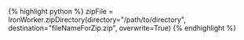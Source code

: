 {% highlight python %}
zipFile = IronWorker.zipDirectory(directory="/path/to/directory", destination="fileNameForZip.zip", overwrite=True)
{% endhighlight %}
